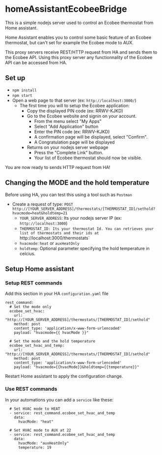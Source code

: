# homeAssistantEcobeeBridge 

This is a simple nodejs server used to control an Ecobee thermostat from Home assistant.

Home Assistant enables you to control some basic feature of an Ecobee thermostat, but can't set
for example the Ecobee mode to AUX.

This proxy servers receive REST/HTTP request from HA and sends them to the Ecobee API. Using this proxy server any functionnality of the Ecobee API can be accessed from HA.

## Set up

* `npm install`
* `npm start`
* Open a web page to that server (ex: `http://localhost:3000/`)
	* The first time you will to setup the Ecobee application:
		* Copy the displayed PIN code (ex: RRWV-KJKD)
		* Go to the Ecobee website and signin on your account.
			* From the menu select "My Apps"
			* Select "Add Application" button
			* Enter the PIN code (ex: RRWV-KJKD)
			* A confirmation page will be displayed, select "Confirm".
			* A Congratulation page will be displayed
		* Returns on your nodejs server webpage
			* Press the "Complete Link" button.
			* Your list of Ecobee thermostat should now be visible.

You are now ready to sends HTTP request from HA!

## Changing the MODE and the hold temperature

Before using HA, you can test this using a tool such as `Postman`

* Create a request of type: `POST http://[YOUR_SERVER_ADDRESS]/thermostats/[THERMOSTAT_ID]/sethold?hvacmode=heat&holdtemp=21`
	* `YOUR_SERVER_ADDRESS`: Its your nodejs server IP (ex: `http://localhost:3000`)
	* `THERMOSTAT_ID: Its your thermostat Id. You can retrieves your list of thermostats and their ids at `http://localhost:3000/thermostats`
	* `hvacmode`: `heat` or `auxHeatOnly`
	* `holdtemp`: Optional parameter specifying the hold temperature in celcius.


## Setup Home assistant

### Setup REST commands

Add this section in your HA `configuration.yaml` file

```
rest_command:
  # Set the mode only
  ecobee_set_hvac:
    url: "http://[YOUR_SERVER_ADDRESS]/thermostats/[THERMOSTAT_ID]/sethold"
    method: post
    content_type: 'application/x-www-form-urlencoded'
    payload: "hvacmode={{ hvacMode }}"

  # Set the mode and the hold temperature
  ecobee_set_hvac_and_temp:
    url: "http://[YOUR_SERVER_ADDRESS]/thermostats/[THERMOSTAT_ID]/sethold"
    method: post
    content_type: 'application/x-www-form-urlencoded'
    payload: "hvacmode={{hvacMode}}&holdtemp={{temperature}}"
```

Restart Home assistant to apply the configuration change.


### Use REST commands

In your automations you can add a `service` like these:
```
  # Set HVAC mode to HEAT
  - service: rest_command.ecobee_set_hvac_and_temp
    data:
      hvacMode: "heat"

  # Set HVAC mode to AUX at 22
  - service: rest_command.ecobee_set_hvac_and_temp
    data:
      hvacMode: "auxHeatOnly"
      temperature: 19
```
